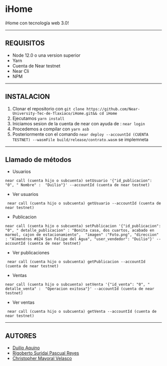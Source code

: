 # iHome
iHome con tecnología web 3.0!
***
## REQUISITOS 
* Node 12.0 o una version superior
* Yarn
* Cuenta de Near testnet
* Near Cli
* NPM
***
## INSTALACION 
1. Clonar el repositorio con ```git clone https://github.com/Near-University-Tec-de-Tlaxiaco/iHome.git&& cd iHome```
2. Ejecutamos ```yarn install```
3. Iniciamos sesion de la cuenta de near con ayuda de : ```near login```
4. Procedemos a compilar con ```yarn asb```
5. Posteriormente con el comando ```near deploy --accountId (CUENTA TESTNET) --wasmFile build/release/contrato.wasm``` se implemneta
***
## Llamado de métodos
* Usuarios
```
near call (cuenta hijo o subcuenta) setUsuario '{"id_publicacion": "0", " Nombre" :  "Duilio"}' --accountId (cuenta de near testnet)
```
* Ver usuarios
```
 near call (cuenta hijo o subcuenta) getUsuario --accountId (cuenta de near testnet)
 ```
* Publicacion
```
near call (cuenta hijo o subcuenta) setPublicacion '{"id_publicacion": "0", " detalle_publicacion" : "Bonita casa, dos cuartos, acabado en marmol, cajon de estacionamiento",  "imagen" :"Foto.png", "direccion" : "Almendros #824 San Felipe del Agua", "user_vendedor": "Duilio"}' --accountId (cuenta de near testnet)
```
* Ver publicaciones
```
 near call (cuenta hijo o subcuenta) getPublicacion --accountId (cuenta de near testnet)
 ```
* Ventas
```
near call (cuenta hijo o subcuenta) setVenta '{"id_venta": "0", " detalle_venta" :  "Operacion exitosa"}' --accountId (cuenta de near testnet)
```
* Ver ventas
```
 near call (cuenta hijo o subcuenta) getVenta --accountId (cuenta de near testnet)
 ```

***
## AUTORES
- [Duilio Aquino](https://github.com/DuilioAquino10)
- [Rigoberto Suridai Pascual Reyes](https://github.com/kirus21)
- [Christopher Mayoral Velasco](https://github.com/christopheremv)
